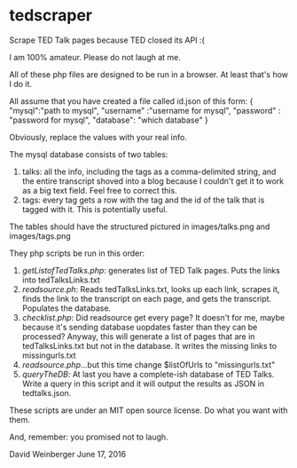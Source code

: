 # tedscraper
Scrape TED Talk pages because TED closed its API :(

I am 100% amateur. Please do not laugh at me.

All of these php files are designed to be run in a browser. At least that's how I do it.

All assume that you have created a file called id.json of this form:
{
"mysql":"path to mysql",
"username" :"username for mysql",
"password" : "password for mysql",
"database": "which database"
}

Obviously, replace the values with your real info.

The mysql database consists of two tables:
1. talks: all the info, including the tags as a comma-delimited string, and the entire transcript shoved into a blog because I couldn't get it to work as a big text field. Feel free to correct this.
2. tags: every tag gets a row with the tag and the id of the talk that is tagged with it. This is potentially useful.

The tables should have the structured pictured in images/talks.png and images/tags.png

They php scripts be run in this order:

1. *getListofTedTalks.php*: generates list of TED Talk pages. Puts the links into tedTalksLinks.txt
2. *readsource.ph*: Reads tedTalksLinks.txt, looks up each link, scrapes it, finds the link to the transcript on each page, and gets the transcript. Populates the database.
3. *checklist.php*: Did readsource get every page? It doesn't for me, maybe because it's sending database uopdates faster than they can be processed? Anyway, this will generate a list of pages that are in tedTalksLinks.txt but not in the database. It writes the missing links to missingurls.txt
4. *readsource.php*...but this time change $listOfUrls to "missingurls.txt"
5. *queryTheDB*: At last you have a complete-ish database of TED Talks. Write a query in this script and it will output the results as JSON in tedtalks.json.

These scripts are under an MIT open source license. Do what you want with them.

And, remember: you promised not to laugh.

David Weinberger
June 17, 2016


